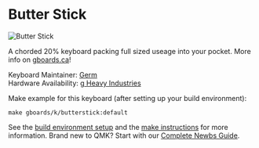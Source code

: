 # Butter Stick

![Butter Stick](https://assets.bigcartel.com/product_images/241501619/IMG_20190710_0746424-01.jpeg)

A chorded 20% keyboard packing full sized useage into  your pocket. More info on [gboards.ca](http://docs.gboards.ca/Meet-Butter-Stick)!

Keyboard Maintainer: [Germ](https://github.com/germ)  
Hardware Availability: [g Heavy Industries](https://www.gboards.ca/product/butter-stick-limited-edition)

Make example for this keyboard (after setting up your build environment):

    make gboards/k/butterstick:default

See the [build environment setup](https://docs.qmk.fm/#/getting_started_build_tools) and the [make instructions](https://docs.qmk.fm/#/getting_started_make_guide) for more information. Brand new to QMK? Start with our [Complete Newbs Guide](https://docs.qmk.fm/#/newbs).
